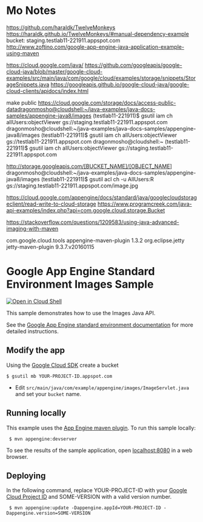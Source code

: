 # Mo Notes
https://github.com/haraldk/TwelveMonkeys
https://haraldk.github.io/TwelveMonkeys/#manual-dependency-example
bucket: staging.testlab11-221911.appspot.com
http://www.zoftino.com/google-app-engine-java-application-example-using-maven

https://cloud.google.com/java/
https://github.com/googleapis/google-cloud-java/blob/master/google-cloud-examples/src/main/java/com/google/cloud/examples/storage/snippets/StorageSnippets.java
https://googleapis.github.io/google-cloud-java/google-cloud-clients/apidocs/index.html


make public
https://cloud.google.com/storage/docs/access-public-datadragonmosho@cloudshell:~/java-examples/java-docs-samples/appengine-java8/images (testlab11-221911)$ gsutil iam ch allUsers:objectViewer gs://staging.testlab11-221911.appspot.com
dragonmosho@cloudshell:~/java-examples/java-docs-samples/appengine-java8/images (testlab11-221911)$ gsutil iam ch allUsers:objectViewer gs://testlab11-221911.appspot.com
dragonmosho@cloudshell:~ (testlab11-221911)$ gsutil iam ch allUsers:objectViewer gs://staging.testlab11-221911.appspot.com

http://storage.googleapis.com/[BUCKET_NAME]/[OBJECT_NAME]
dragonmosho@cloudshell:~/java-examples/java-docs-samples/appengine-java8/images (testlab11-221911)$ gsutil acl ch -u AllUsers:R gs://staging.testlab11-221911.appspot.com/image.jpg

https://cloud.google.com/appengine/docs/standard/java/googlecloudstorageclient/read-write-to-cloud-storage
https://www.programcreek.com/java-api-examples/index.php?api=com.google.cloud.storage.Bucket

https://stackoverflow.com/questions/1209583/using-java-advanced-imaging-with-maven


   </plugin>
     <groupId>com.google.cloud.tools</groupId>
     <artifactId>appengine-maven-plugin</artifactId>
     <version>1.3.2</version>
   </plugin>
   <plugin>
     <groupId>org.eclipse.jetty</groupId>
     <artifactId>jetty-maven-plugin</artifactId>
     <version>9.3.7.v20160115</version>
   </plugin>

# Google App Engine Standard Environment Images Sample

<a href="https://console.cloud.google.com/cloudshell/open?git_repo=https://github.com/GoogleCloudPlatform/java-docs-samples&page=editor&open_in_editor=appengine-java8/images/README.md">
<img alt="Open in Cloud Shell" src ="http://gstatic.com/cloudssh/images/open-btn.png"></a>

This sample demonstrates how to use the Images Java API.

See the [Google App Engine standard environment documentation][ae-docs] for more
detailed instructions.

[ae-docs]: https://cloud.google.com/appengine/docs/java/

## Modify the app

Using the [Google Cloud SDK](https://cloud.google.com/sdk/) create a bucket

    $ gsutil mb YOUR-PROJECT-ID.appspot.com

* Edit `src/main/java/com/example/appengine/images/ImageServlet.java` and set your `bucket` name.

## Running locally

 This example uses the
 [App Engine maven plugin](https://cloud.google.com/appengine/docs/java/tools/maven).
 To run this sample locally:

     $ mvn appengine:devserver

 To see the results of the sample application, open
 [localhost:8080](http://localhost:8080) in a web browser.


## Deploying

 In the following command, replace YOUR-PROJECT-ID with your
 [Google Cloud Project ID](https://developers.google.com/console/help/new/#projectnumber)
 and SOME-VERSION with a valid version number.

     $ mvn appengine:update -Dappengine.appId=YOUR-PROJECT-ID -Dappengine.version=SOME-VERSION
